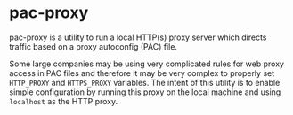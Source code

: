 # pac-proxy
pac-proxy is a utility to run a local HTTP(s) proxy server which directs traffic based on a proxy autoconfig (PAC) file. 

Some large companies may be using very complicated rules for web proxy access in PAC files and therefore it may be very 
complex to properly set `HTTP_PROXY` and `HTTPS_PROXY` variables. The intent of this utility is to enable simple configuration by running this proxy
on the local machine and using `localhost` as the HTTP proxy.


